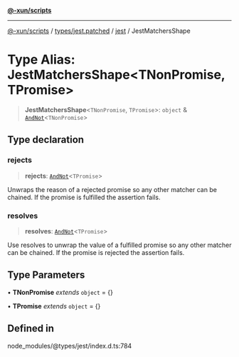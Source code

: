 [**@-xun/scripts**](../../../../../README.md)

***

[@-xun/scripts](../../../../../README.md) / [types/jest.patched](../../../README.md) / [jest](../README.md) / JestMatchersShape

# Type Alias: JestMatchersShape\<TNonPromise, TPromise\>

> **JestMatchersShape**\<`TNonPromise`, `TPromise`\>: `object` & [`AndNot`](AndNot.md)\<`TNonPromise`\>

## Type declaration

### rejects

> **rejects**: [`AndNot`](AndNot.md)\<`TPromise`\>

Unwraps the reason of a rejected promise so any other matcher can be chained.
If the promise is fulfilled the assertion fails.

### resolves

> **resolves**: [`AndNot`](AndNot.md)\<`TPromise`\>

Use resolves to unwrap the value of a fulfilled promise so any other
matcher can be chained. If the promise is rejected the assertion fails.

## Type Parameters

• **TNonPromise** *extends* `object` = \{\}

• **TPromise** *extends* `object` = \{\}

## Defined in

node\_modules/@types/jest/index.d.ts:784
